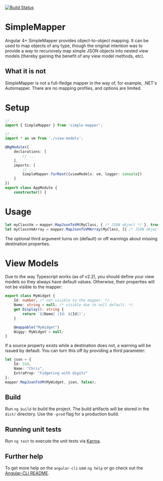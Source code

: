 [![Build Status](https://travis-ci.org/cdibbs/simple-mapper.svg?branch=master)](https://travis-ci.org/cdibbs/simple-mapper)

# SimpleMapper
Angular 4+ SimpleMapper provides object-to-object mapping. It can be used to map objects of any type,
though the original intention was to provide a way to recursively map simple JSON objects into nested
view models (thereby gaining the benefit of any view model methods, etc).

## What it is not
SimpleMapper is not a full-fledge mapper in the way of, for example, .NET's Automapper. There are no
mapping profiles, and options are limited.

# Setup

```typescript
// ...
import { SimpleMapper } from 'simple-mapper';

// ...
import * as vm from './view-models';

@NgModule({
    declarations: [
        // ...
    ],
    imports: [
        // ...
        SimpleMapper.forRoot({viewModels: vm, logger: console})
    ]
})
export class AppModule {
    constructor() {
```

# Usage

```typescript
let myClassVm = mapper.MapJsonToVM(MyClass, { /* JSON object */ }, true);
let myClassVmArray = mapper.MapJsonToVMArray(MyClass, [{ /* JSON object array */ }], false);
```

The optional third argument turns on (default) or off warnings about missing destination properties.

# View Models
Due to the way Typescript works (as of v2.2), you should define your view models so they always have
default values. Otherwise, their properties will not be visible to the mapper:

```typescript 
export class MyWidget {
    Id: number; /* not visible to the mapper. */
    Name: string = null; /* visible due to null default. */
    get Display(): string { 
        return `${Name} (Id: ${Id})`;
    }

    @mappable("MyWidget")
    Wiggy: MyWidget = null;
}
```

If a source property exists while a destination does not, a warning will be issued by default.
You can turn this off by providing a third parameter:

```typescript
let json = {
    Id: 314,
    Name: "Chris",
    ExtraProp: "Fidgeting with digits"
};
mapper.MapJsonToVM(MyWidget, json, false);
```

## Build

Run `ng build` to build the project. The build artifacts will be stored in the `dist/` directory. Use the `-prod` flag for a production build.

## Running unit tests

Run `ng test` to execute the unit tests via [Karma](https://karma-runner.github.io).

## Further help

To get more help on the `angular-cli` use `ng help` or go check out the [Angular-CLI README](https://github.com/angular/angular-cli/blob/master/README.md).
